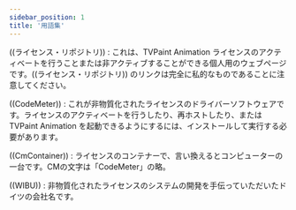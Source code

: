 ```yaml
---
sidebar_position: 1
title: '用語集'
---
```


((ライセンス・リポジトリ)) : これは、TVPaint Animation ライセンスのアクティベートを行うことまたは非アクティブすることができる個人用のウェブページ です。((ライセンス・リポジトリ)) のリンクは完全に私的なものであることに注意してください。

((CodeMeter)) : これが非物質化されたライセンスのドライバーソフトウェアです。ライセンスのアクティベートを行うしたり、再ホストしたり、またはTVPaint Animation を起動できるようにするには、インストールして実行する必要があります。

((CmContainer)) : ライセンスのコンテナーで、言い換えるとコンピューターの一台です。CMの文字は「CodeMeter」の略。

((WIBU)) : 非物質化されたライセンスのシステムの開発を手伝っていただいたドイツの会社名です。
